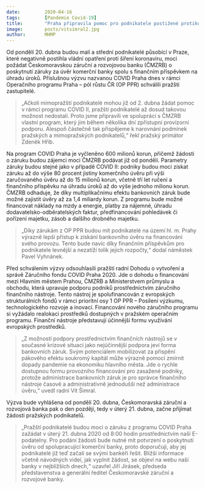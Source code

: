 ```yaml
---
date:         2020-04-16
tags:         [Pandemie Covid-19]
title:        "Praha připravila pomoc pro podnikatele postižené protikoronavirovými opatřeními"
image: 	      posts/vitsimral2.jpg
author:       MHMP
---
```


Od pondělí 20. dubna budou malí a střední podnikatelé působící v Praze, které negativně postihla vládní opatření proti šíření koronaviru, moci požádat Českomoravskou záruční a rozvojovou banku (ČMZRB) o poskytnutí záruky za úvěr komerční banky spolu s finančním příspěvkem na úhradu úroků. Příslušnou výzvu nazvanou COVID Praha dnes v rámci Operačního programu Praha – pól růstu ČR (OP PPR) schválili pražští zastupitelé.

> „Ačkoli mimopražští podnikatelé mohou již od 2. dubna žádat pomoc v rámci programu COVID II, pražští podnikatelé až dosud takovou možnost nedostali. Proto jsme připravili ve spolupráci s ČMZRB vlastní program, který jim během několika dní zpřístupní provizorní podporu. Alespoň částečně tak přispějeme k narovnání podmínek pražských a mimopražských podnikatelů,“ řekl pražský primátor Zdeněk Hřib.

Na program COVID Praha je vyčleněno 600 milionů korun, přičemž žádosti o záruku budou zájemci moci ČMZRB podávat již od pondělí. Parametry záruky budou stejné jako v případě COVID II: podniky budou moci získat záruku až do výše 80 procent jistiny komerčního úvěru při výši zaručovaného úvěru až do 15 milionů korun, včetně tří let ručení a finančního příspěvku na úhradu úroků až do výše jednoho milionu korun. ČMZRB odhaduje, že díky multiplikačnímu efektu bankovních záruk bude možné zajistit úvěry až za 1,4 miliardy korun. Z programu bude možné financovat náklady na mzdy a energie, platby za nájemné, úhradu dodavatelsko-odběratelských faktur, předfinancování pohledávek či pořízení majetku, zásob a dalšího drobného majetku.

> „Díky zárukám z OP PPR budou mít podnikatelé na území hl. m. Prahy výrazně lepší přístup k získání bankovního úvěru na financování svého provozu. Tento bude navíc díky finančním příspěvkům pro podnikatele levnější a nezatíží tolik jejich rozpočty,“ dodal náměstek Pavel Vyhnánek.

Před schválením výzvy odsouhlasili pražští radní Dohodu o vytvoření a správě Záručního fondu COVID Praha 2020. Jde o dohodu o financování mezi Hlavním městem Prahou, ČMZRB a Ministerstvem průmyslu a obchodu, která upravuje podporu podniků prostřednictvím záručního finančního nástroje. Tento nástroj je spolufinancován z evropských strukturálních fondů v rámci prioritní osy 1 OP PPR – Posílení výzkumu, technologického rozvoje a inovací. Financování nového záručního programu si vyžádalo realokaci prostředků dostupných v pražském operačním programu. Finanční nástroje představují účinnější formu využívání evropských prostředků.

> „Z možností podpory prostřednictvím finančních nástrojů se v současné krizové situaci jako nejúčinnější podpora jeví forma bankovních záruk. Svým potenciálem mobilizovat za přispění pákového efektu soukromý kapitál může výrazně pomoci zmírnit dopady pandemie na ekonomiku hlavního města. Jde o rychle dostupnou formu provozního financování pro zasažené podniky, protože administrace bankovních záruk je pro správce finančního nástroje časově a administrativně jednodušší než administrace úvěru,“ uvedl radní Vít Šimral.

Výzva bude vyhlášena od pondělí 20. dubna, Českomoravská záruční a rozvojová banka pak o den později, tedy v úterý 21. dubna, začne přijímat žádosti pražských podnikatelů. 

> „Pražští podnikatelé budou moci o záruku z programu COVID Praha zažádat v úterý 21. dubna 2020 od 8:00 hodin prostřednictvím naší E-podatelny. Pro podání žádosti bude nutné mít potvrzení o poskytnutí úvěru od spolupracující komerční banky, proto doporučuji, aby jej podnikatelé již teď začali se svými bankéři řešit. Bližší informace včetně návodných videí, jak vyplnit žádost, se objeví na webu naší banky v nejbližších dnech,“ uzavřel Jiří Jirásek, předseda představenstva a generální ředitel Českomoravské záruční a rozvojové banky.


 
